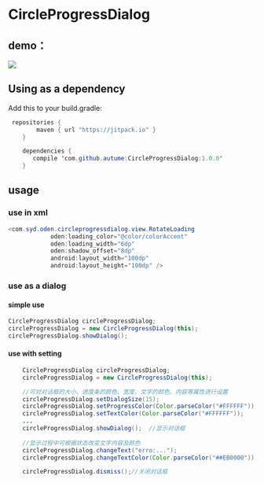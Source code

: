 # CircleProgressDialog
## demo：
![](http://i.imgur.com/faMCeJD.gif)

## Using as a dependency

Add this to your build.gradle:
```java
 repositories {
        maven { url "https://jitpack.io" }
    }

    dependencies {
       compile 'com.github.autume:CircleProgressDialog:1.0.0'
    }
```
## usage
### use in xml
```java
<com.syd.oden.circleprogressdialog.view.RotateLoading
            oden:loading_color="@color/colorAccent"
            oden:loading_width="6dp"
            oden:shadow_offset="8dp"
            android:layout_width="100dp"
            android:layout_height="100dp" />
```

### use as a dialog
#### simple use
```java
CircleProgressDialog circleProgressDialog;
circleProgressDialog = new CircleProgressDialog(this);
circleProgressDialog.showDialog(); 
```
#### use with setting
```java
    CircleProgressDialog circleProgressDialog;
    circleProgressDialog = new CircleProgressDialog(this);

    //可对对话框的大小、进度条的颜色、宽度、文字的颜色、内容等属性进行设置
    circleProgressDialog.setDialogSize(15);
    circleProgressDialog.setProgressColor(Color.parseColor("#FFFFFF"));
    circleProgressDialog.setTextColor(Color.parseColor("#FFFFFF"));
    ...
    circleProgressDialog.showDialog();  //显示对话框
    
    //显示过程中可根据状态改变文字内容及颜色
    circleProgressDialog.changeText("erro:...");
    circleProgressDialog.changeTextColor(Color.parseColor("##EB0000"));

    circleProgressDialog.dismiss();//关闭对话框
```
   
